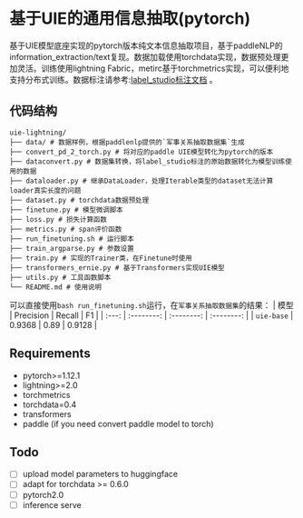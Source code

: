 # 基于UIE的通用信息抽取(pytorch)
基于UIE模型底座实现的pytorch版本纯文本信息抽取项目，基于paddleNLP的information_extraction/text复现。数据加载使用torchdata实现，数据预处理更加灵活。训练使用lightning Fabric，metirc基于torchmetrics实现，可以便利地支持分布式训练。数据标注请参考:[label_studio标注文档](https://github.com/PaddlePaddle/PaddleNLP/blob/develop/applications/information_extraction/label_studio_text.md) 。

## 代码结构
```
uie-lightning/
├── data/ # 数据样例，根据paddlenlp提供的`军事关系抽取数据集`生成
├── convert_pd_2_torch.py # 将对应的paddle UIE模型转化为pytorch的版本
├── dataconvert.py # 数据集转换，将label_studio标注的原始数据转化为模型训练使用的数据
├── dataloader.py # 继承DataLoader，处理Iterable类型的dataset无法计算loader真实长度的问题
├── dataset.py # torchdata数据预处理
├── finetune.py # 模型微调脚本
├── loss.py # 损失计算函数
├── metrics.py # span评价函数
├── run_finetuning.sh # 运行脚本
├── train_argparse.py # 参数设置
├── train.py # 实现的Trainer类，在Finetune时使用
├── transformers_ernie.py # 基于Transformers实现UIE模型
├── utils.py # 工具函数脚本
└── README.md # 使用说明
```
可以直接使用`bash run_finetuning.sh`运行，在`军事关系抽取数据集`的结果：
|  模型 | Precision | Recall | F1 |
|  :---: | :--------: | :--------: | :--------: |
| `uie-base` | 0.9368 | 0.89 | 0.9128 |

## Requirements
- pytorch>=1.12.1
- lightning>=2.0
- torchmetrics
- torchdata=0.4
- transformers
- paddle (if you need convert paddle model to torch)

## Todo
- [ ] upload model parameters to huggingface
- [ ] adapt for torchdata >= 0.6.0
- [ ] pytorch2.0
- [ ] inference serve